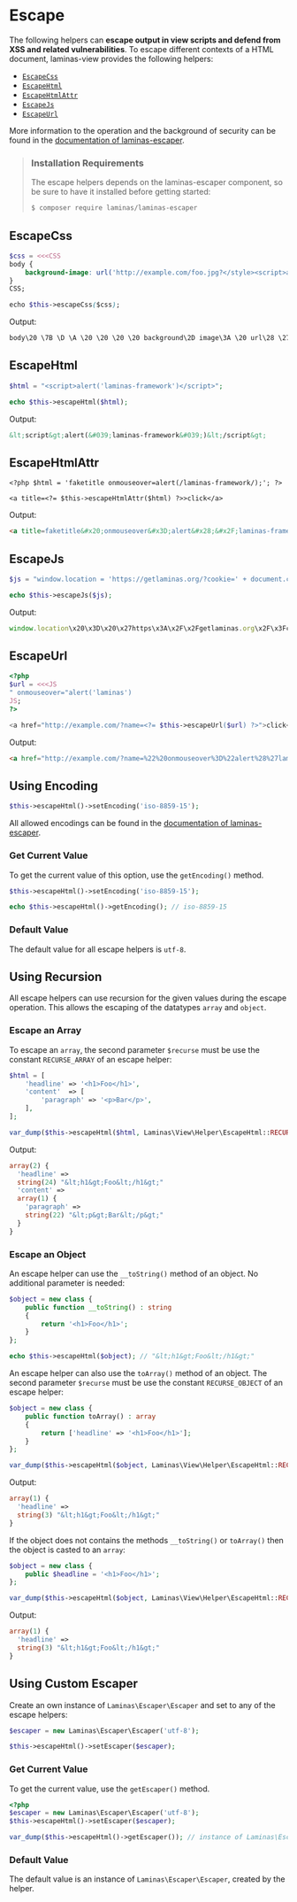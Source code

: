 # Escape

The following helpers can **escape output in view scripts and defend from XSS
and related vulnerabilities**. To escape different contexts of a HTML document,
laminas-view provides the following helpers:

* [`EscapeCss`](#escapecss)
* [`EscapeHtml`](#escapehtml)
* [`EscapeHtmlAttr`](#escapehtmlattr)
* [`EscapeJs`](#escapejs)
* [`EscapeUrl`](#escapeurl)

More information to the operation and the background of security can be found
in the
[documentation of laminas-escaper](https://docs.laminas.dev/laminas-escaper/configuration/).

> ### Installation Requirements
>
> The escape helpers depends on the laminas-escaper component, so be sure to have
> it installed before getting started:
>
> ```bash
> $ composer require laminas/laminas-escaper
> ```

## EscapeCss

```php
$css = <<<CSS
body {
    background-image: url('http://example.com/foo.jpg?</style><script>alert(1)</script>');
}
CSS;

echo $this->escapeCss($css);
```

Output:

```css
body\20 \7B \D \A \20 \20 \20 \20 background\2D image\3A \20 url\28 \27 http\3A \2F \2F example\2E com\2F foo\2E jpg\3F \3C \2F style\3E \3C script\3E alert\28 1\29 \3C \2F script\3E \27 \29 \3B \D \A \7D
```

## EscapeHtml

```php
$html = "<script>alert('laminas-framework')</script>";

echo $this->escapeHtml($html);
```

Output:

```html
&lt;script&gt;alert(&#039;laminas-framework&#039;)&lt;/script&gt;
```

## EscapeHtmlAttr

```php+html
<?php $html = 'faketitle onmouseover=alert(/laminas-framework/);'; ?>

<a title=<?= $this->escapeHtmlAttr($html) ?>>click</a>
```

Output:

```html
<a title=faketitle&#x20;onmouseover&#x3D;alert&#x28;&#x2F;laminas-framework&#x2F;&#x29;&#x3B;>click</a>
```

## EscapeJs

```php
$js = "window.location = 'https://getlaminas.org/?cookie=' + document.cookie";

echo $this->escapeJs($js);
```

Output:

```js
window.location\x20\x3D\x20\x27https\x3A\x2F\x2Fgetlaminas.org\x2F\x3Fcookie\x3D\x27\x20\x2B\x20document.cookie
```

## EscapeUrl

```php
<?php
$url = <<<JS
" onmouseover="alert('laminas')
JS;
?>

<a href="http://example.com/?name=<?= $this->escapeUrl($url) ?>">click</a>
```

Output:

```html
<a href="http://example.com/?name=%22%20onmouseover%3D%22alert%28%27laminas%27%29">click</a>
```

## Using Encoding

```php
$this->escapeHtml()->setEncoding('iso-8859-15');
```

All allowed encodings can be found in the
[documentation of laminas-escaper](https://docs.laminas.dev/laminas-escaper/configuration/).

### Get Current Value

To get the current value of this option, use the `getEncoding()` method.

```php
$this->escapeHtml()->setEncoding('iso-8859-15');

echo $this->escapeHtml()->getEncoding(); // iso-8859-15
```

### Default Value

The default value for all escape helpers is `utf-8`.

## Using Recursion

All escape helpers can use recursion for the given values during the escape
operation. This allows the escaping of the datatypes `array` and `object`.

### Escape an Array

To escape an `array`, the second parameter `$recurse` must be use the constant
`RECURSE_ARRAY` of an escape helper:

```php
$html = [
    'headline' => '<h1>Foo</h1>',
    'content'  => [
        'paragraph' => '<p>Bar</p>',
    ],
];

var_dump($this->escapeHtml($html, Laminas\View\Helper\EscapeHtml::RECURSE_ARRAY));
```

Output:

```php
array(2) {
  'headline' =>
  string(24) "&lt;h1&gt;Foo&lt;/h1&gt;"
  'content' =>
  array(1) {
    'paragraph' =>
    string(22) "&lt;p&gt;Bar&lt;/p&gt;"
  }
}
```

### Escape an Object

An escape helper can use the `__toString()` method of an object. No additional
parameter is needed:

```php
$object = new class {
    public function __toString() : string
    {
        return '<h1>Foo</h1>';
    }
};

echo $this->escapeHtml($object); // "&lt;h1&gt;Foo&lt;/h1&gt;"
```

An escape helper can also use the `toArray()` method of an object. The second
parameter `$recurse` must be use the constant `RECURSE_OBJECT` of an escape
helper:

```php
$object = new class {
    public function toArray() : array
    {
        return ['headline' => '<h1>Foo</h1>'];
    }
};

var_dump($this->escapeHtml($object, Laminas\View\Helper\EscapeHtml::RECURSE_OBJECT));
```

Output:

```php
array(1) {
  'headline' =>
  string(3) "&lt;h1&gt;Foo&lt;/h1&gt;"
}
```

If the object does not contains the methods `__toString()` or `toArray()` then
the object is casted to an `array`:

```php
$object = new class {
    public $headline = '<h1>Foo</h1>';
};

var_dump($this->escapeHtml($object, Laminas\View\Helper\EscapeHtml::RECURSE_OBJECT));
```

Output:

```php
array(1) {
  'headline' =>
  string(3) "&lt;h1&gt;Foo&lt;/h1&gt;"
}
```

## Using Custom Escaper

Create an own instance of `Laminas\Escaper\Escaper` and set to any of the escape
helpers:

```php
$escaper = new Laminas\Escaper\Escaper('utf-8');

$this->escapeHtml()->setEscaper($escaper);
```

### Get Current Value

To get the current value, use the `getEscaper()` method.

```php
<?php
$escaper = new Laminas\Escaper\Escaper('utf-8');
$this->escapeHtml()->setEscaper($escaper);

var_dump($this->escapeHtml()->getEscaper()); // instance of Laminas\Escaper\Escaper
```

### Default Value

The default value is an instance of `Laminas\Escaper\Escaper`, created by the
helper.
